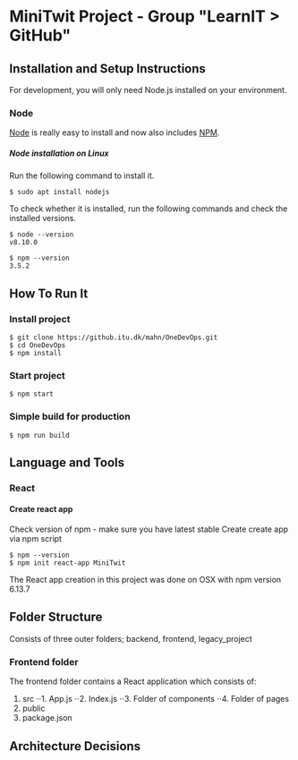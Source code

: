 # MiniTwit Project - Group "LearnIT > GitHub"

## Installation and Setup Instructions
For development, you will only need Node.js installed on your environment.
### Node
[Node](https://nodejs.org/en/about/) is really easy to install and now also includes [NPM](https://www.npmjs.com/).
##### Node installation on Linux
Run the following command to install it.
```console
$ sudo apt install nodejs
```
To check whether it is installed, run the following commands and check the installed versions.
```console
$ node --version
v8.10.0
```
```console
$ npm --version
3.5.2
```
## How To Run It
### Install project
```console
$ git clone https://github.itu.dk/mahn/OneDevOps.git
$ cd OneDevOps
$ npm install
```
### Start project
```console
$ npm start
```
### Simple build for production
```console
$ npm run build
```
## Language and Tools
### React
#### Create react app
Check version of npm - make sure you have latest stable
Create create app via npm script
```console
$ npm --version
$ npm init react-app MiniTwit
```
The React app creation in this project was done on OSX with npm version 6.13.7

## Folder Structure
Consists of three outer folders; backend, frontend, legacy_project
### Frontend folder
The frontend folder contains a React application which consists of:
1. src
⋅⋅1. App.js
⋅⋅2. Index.js
⋅⋅3. Folder of components
⋅⋅4. Folder of pages
2. public
3. package.json


## Architecture Decisions
